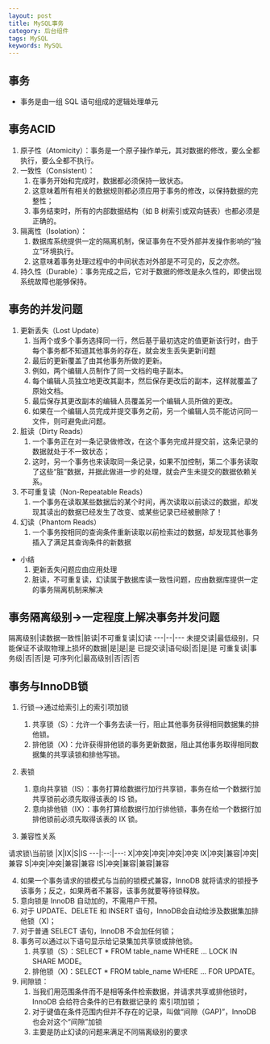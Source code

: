 ```yaml
---
layout: post
title: MySQL事务
category: 后台组件
tags: MySQL
keywords: MySQL
---
```

## 事务
- 事务是由一组 SQL 语句组成的逻辑处理单元

## 事务ACID
1. 原子性（Atomicity）：事务是一个原子操作单元，其对数据的修改，要么全都执行，要么全都不执行。
2. 一致性（Consistent）：
	1. 在事务开始和完成时，数据都必须保持一致状态。
	2. 这意味着所有相关的数据规则都必须应用于事务的修改，以保持数据的完整性；
	3. 事务结束时，所有的内部数据结构（如 B 树索引或双向链表）也都必须是正确的。 
3. 隔离性（Isolation）：
	1. 数据库系统提供一定的隔离机制，保证事务在不受外部并发操作影响的“独立”环境执行。
	2. 这意味着事务处理过程中的中间状态对外部是不可见的，反之亦然。
4. 持久性（Durable）：事务完成之后，它对于数据的修改是永久性的，即使出现系统故障也能够保持。

## 事务的并发问题
1. 更新丢失（Lost Update）
	1. 当两个或多个事务选择同一行，然后基于最初选定的值更新该行时，由于每个事务都不知道其他事务的存在，就会发生丢失更新问题
	2. 最后的更新覆盖了由其他事务所做的更新。
	3. 例如，两个编辑人员制作了同一文档的电子副本。
	4. 每个编辑人员独立地更改其副本，然后保存更改后的副本，这样就覆盖了原始文档。
	5. 最后保存其更改副本的编辑人员覆盖另一个编辑人员所做的更改。
	6. 如果在一个编辑人员完成并提交事务之前，另一个编辑人员不能访问同一文件，则可避免此问题。
2.  脏读（Dirty Reads）
	1. 一个事务正在对一条记录做修改，在这个事务完成并提交前，这条记录的数据就处于不一致状态；
	2. 这时，另一个事务也来读取同一条记录，如果不加控制，第二个事务读取了这些“脏”数据，并据此做进一步的处理，就会产生未提交的数据依赖关系。
3. 不可重复读（Non-Repeatable Reads）
	1. 一个事务在读取某些数据后的某个时间，再次读取以前读过的数据，却发现其读出的数据已经发生了改变、或某些记录已经被删除了！
4.  幻读（Phantom Reads）
	1. 一个事务按相同的查询条件重新读取以前检索过的数据，却发现其他事务插入了满足其查询条件的新数据
	
- 小结
	1. 更新丢失问题应由应用处理
	2. 脏读，不可重复读，幻读属于数据库读一致性问题，应由数据库提供一定的事务隔离机制来解决
	
## 事务隔离级别->一定程度上解决事务并发问题

隔离级别|读数据一致性|脏读|不可重复读|幻读
---|--|---
未提交读|最低级别，只能保证不读取物理上损坏的数据|是|是|是
已提交读|语句级|否|是|是
可重复读|事务级|否|否|是
可序列化|最高级别|否|否|否

## 事务与InnoDB锁
1. 行锁—>通过给索引上的索引项加锁
	1. 共享锁（S）：允许一个事务去读一行，阻止其他事务获得相同数据集的排他锁。 
	2. 排他锁（X)：允许获得排他锁的事务更新数据，阻止其他事务取得相同数据集的共享读锁和排他写锁。
2. 表锁
	1. 意向共享锁（IS）：事务打算给数据行加行共享锁，事务在给一个数据行加共享锁前必须先取得该表的 IS 锁。
	2. 意向排他锁（IX）：事务打算给数据行加行排他锁，事务在给一个数据行加排他锁前必须先取得该表的 IX 锁。 

3. 兼容性关系

请求锁\当前锁 |X|IX|S|IS
---|:--:|---:
X|冲突|冲突|冲突|冲突
IX|冲突|兼容|冲突|兼容
S|冲突|冲突|兼容|兼容
IS|冲突|兼容|兼容|兼容

4. 如果一个事务请求的锁模式与当前的锁模式兼容，InnoDB 就将请求的锁授予该事务；反之，如果两者不兼容，该事务就要等待锁释放。
5. 意向锁是 InnoDB 自动加的，不需用户干预。
6. 对于 UPDATE、DELETE 和 INSERT 语句，InnoDB会自动给涉及数据集加排他锁（X)；
7. 对于普通 SELECT 语句，InnoDB 不会加任何锁；
8. 事务可以通过以下语句显示给记录集加共享锁或排他锁。 
	1. 共享锁（S）：SELECT * FROM table_name WHERE ... LOCK IN SHARE MODE。 
	2. 排他锁（X)：SELECT * FROM table_name WHERE ... FOR UPDATE。
9. 间隙锁：
	1. 当我们用范围条件而不是相等条件检索数据，并请求共享或排他锁时，InnoDB 会给符合条件的已有数据记录的 索引项加锁；
	2. 对于键值在条件范围内但并不存在的记录，叫做“间隙（GAP)”，InnoDB 也会对这个“间隙”加锁
	3. 主要是防止幻读的问题来满足不同隔离级别的要求 














 









